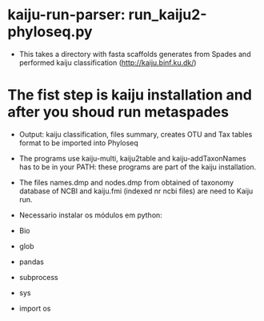 # kaiju-run-parser: run_kaiju2-phyloseq.py

* This takes a directory with fasta scaffolds generates from Spades and performed kaiju classification (http://kaiju.binf.ku.dk/)
# The fist step is kaiju installation and after you shoud run metaspades

- Output: kaiju classification, files summary, creates OTU and Tax tables format to be imported into Phyloseq 
- The programs use kaiju-multi, kaiju2table and kaiju-addTaxonNames has to be in your PATH: these programs are part of the kaiju installation.

- The files names.dmp and nodes.dmp from obtained of taxonomy database of NCBI and kaiju.fmi (indexed nr ncbi files) are need to Kaiju run.

- Necessario instalar os módulos em python:
- Bio
- glob
- pandas
- subprocess
- sys
- import os

